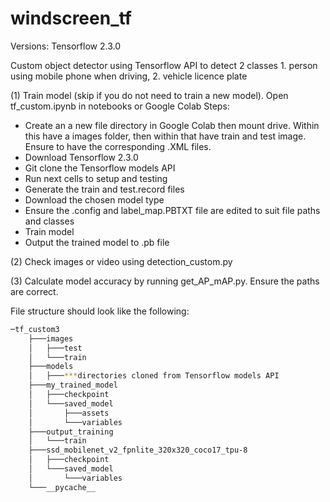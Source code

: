 # windscreen_tf

Versions:
Tensorflow 2.3.0


Custom object detector using Tensorflow API to detect 2 classes 1. person using mobile phone when driving, 2. vehicle licence plate

(1)
Train model (skip if you do not need to train a new model).
Open tf_custom.ipynb in notebooks or Google Colab
Steps:
- Create an a new file directory in Google Colab then mount drive. Within this have a images folder,
then within that have train and test image. Ensure to have the corresponding .XML files.
- Download Tensorflow 2.3.0
- Git clone the Tensorflow models API
- Run next cells to setup and testing
- Generate the train and test.record files
- Download the chosen model type
- Ensure the .config and label_map.PBTXT file are edited to suit file paths and classes
- Train model
- Output the trained model to .pb file

(2)
Check images or video using detection_custom.py

(3)
Calculate model accuracy by running get_AP_mAP.py. Ensure the paths are correct.

File structure should look like the following:
```bash
─tf_custom3
    ├───images
    │   ├───test
    │   └───train
    ├───models
    │   ├───***directories cloned from Tensorflow models API
    ├───my_trained_model
    │   ├───checkpoint
    │   └───saved_model
    │       ├───assets
    │       └───variables
    ├───output_training
    │   └───train
    ├───ssd_mobilenet_v2_fpnlite_320x320_coco17_tpu-8
    │   ├───checkpoint
    │   └───saved_model
    │       └───variables
    └───__pycache__
```